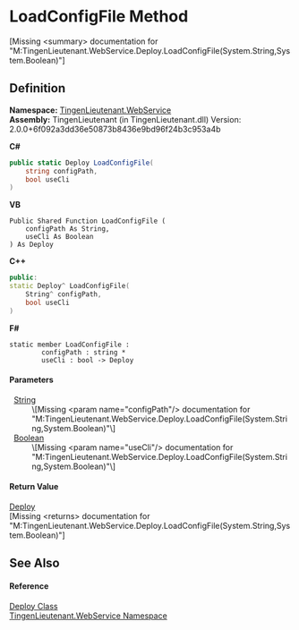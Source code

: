 # LoadConfigFile Method


\[Missing &lt;summary&gt; documentation for "M:TingenLieutenant.WebService.Deploy.LoadConfigFile(System.String,System.Boolean)"\]



## Definition
**Namespace:** <a href="fc700f7d-9d7b-2ccf-ed8a-45c33dbca259">TingenLieutenant.WebService</a>  
**Assembly:** TingenLieutenant (in TingenLieutenant.dll) Version: 2.0.0+6f092a3dd36e50873b8436e9bd96f24b3c953a4b

**C#**
``` C#
public static Deploy LoadConfigFile(
	string configPath,
	bool useCli
)
```
**VB**
``` VB
Public Shared Function LoadConfigFile ( 
	configPath As String,
	useCli As Boolean
) As Deploy
```
**C++**
``` C++
public:
static Deploy^ LoadConfigFile(
	String^ configPath, 
	bool useCli
)
```
**F#**
``` F#
static member LoadConfigFile : 
        configPath : string * 
        useCli : bool -> Deploy 
```



#### Parameters
<dl><dt>  <a href="https://learn.microsoft.com/dotnet/api/system.string" target="_blank" rel="noopener noreferrer">String</a></dt><dd>\[Missing &lt;param name="configPath"/&gt; documentation for "M:TingenLieutenant.WebService.Deploy.LoadConfigFile(System.String,System.Boolean)"\]</dd><dt>  <a href="https://learn.microsoft.com/dotnet/api/system.boolean" target="_blank" rel="noopener noreferrer">Boolean</a></dt><dd>\[Missing &lt;param name="useCli"/&gt; documentation for "M:TingenLieutenant.WebService.Deploy.LoadConfigFile(System.String,System.Boolean)"\]</dd></dl>

#### Return Value
<a href="5683af89-b278-09ee-20ef-409c1e8aa8ff">Deploy</a>  
\[Missing &lt;returns&gt; documentation for "M:TingenLieutenant.WebService.Deploy.LoadConfigFile(System.String,System.Boolean)"\]

## See Also


#### Reference
<a href="5683af89-b278-09ee-20ef-409c1e8aa8ff">Deploy Class</a>  
<a href="fc700f7d-9d7b-2ccf-ed8a-45c33dbca259">TingenLieutenant.WebService Namespace</a>  
